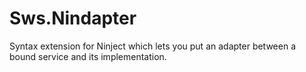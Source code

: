 Sws.Nindapter
=============

Syntax extension for Ninject which lets you put an adapter between a bound service and its implementation.
